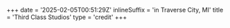 +++
date = '2025-02-05T00:51:29Z'
inlineSuffix = 'in Traverse City, MI'
title = 'Third Class Studios'
type = 'credit'
+++
